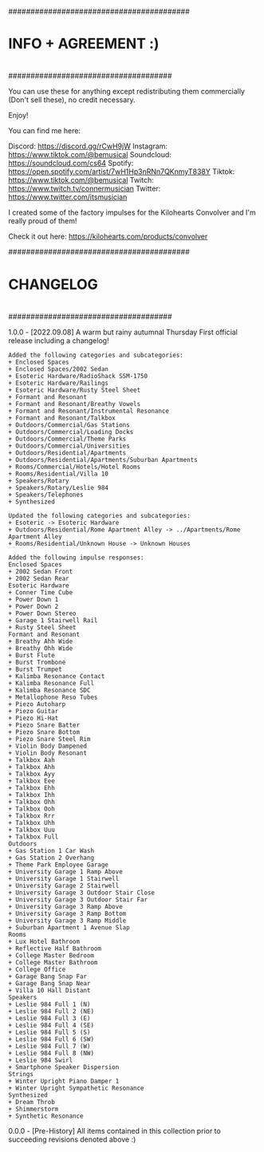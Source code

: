 #########################################
   #
  #        INFO + AGREEMENT :)
 #
#####################################

You can use these for anything except redistributing them commercially
(Don't sell these), no credit necessary.


Enjoy!


You can find me here:

Discord:	https://discord.gg/rCwH9jW
Instagram:	https://www.tiktok.com/@bemusical
Soundcloud:	https://soundcloud.com/cs64
Spotify:	https://open.spotify.com/artist/7wH1Hp3nRNn7QKnmyT838Y
Tiktok:		https://www.tiktok.com/@bemusical
Twitch:		https://www.twitch.tv/connermusician
Twitter:	https://www.twitter.com/itsmusician


I created some of the factory impulses for the Kilohearts Convolver
and I'm really proud of them!

Check it out here: https://kilohearts.com/products/convolver



#########################################
   #
  #            CHANGELOG
 #
#####################################

1.0.0 - [2022.09.08] A warm but rainy autumnal Thursday
	First official release including a changelog!

	Added the following categories and subcategories:
	+ Enclosed Spaces
	+ Enclosed Spaces/2002 Sedan
	+ Esoteric Hardware/RadioShack SSM-1750
	+ Esoteric Hardware/Railings
	+ Esoteric Hardware/Rusty Steel Sheet
	+ Formant and Resonant
	+ Formant and Resonant/Breathy Vowels
	+ Formant and Resonant/Instrumental Resonance
	+ Formant and Resonant/Talkbox
	+ Outdoors/Commercial/Gas Stations
	+ Outdoors/Commercial/Loading Docks
	+ Outdoors/Commercial/Theme Parks
	+ Outdoors/Commercial/Universities
	+ Outdoors/Residential/Apartments
	+ Outdoors/Residential/Apartments/Suburban Apartments
	+ Rooms/Commercial/Hotels/Hotel Rooms
	+ Rooms/Residential/Villa 10
	+ Speakers/Rotary
	+ Speakers/Rotary/Leslie 984
	+ Speakers/Telephones
	+ Synthesized
	
	Updated the following categories and subcategories:
	+ Esoteric -> Esoteric Hardware
	+ Outdoors/Residential/Rome Apartment Alley -> ../Apartments/Rome Apartment Alley
	+ Rooms/Residential/Unknown House -> Unknown Houses
	
	Added the following impulse responses:
	Enclosed Spaces
	+ 2002 Sedan Front
	+ 2002 Sedan Rear
	Esoteric Hardware
	+ Conner Time Cube
	+ Power Down 1
	+ Power Down 2
	+ Power Down Stereo
	+ Garage 1 Stairwell Rail
	+ Rusty Steel Sheet
	Formant and Resonant
	+ Breathy Ahh Wide
	+ Breathy Ohh Wide
	+ Burst Flute
	+ Burst Trombone
	+ Burst Trumpet
	+ Kalimba Resonance Contact
	+ Kalimba Resonance Full
	+ Kalimba Resonance SDC
	+ Metallophone Reso Tubes
	+ Piezo Autoharp
	+ Piezo Guitar
	+ Piezo Hi-Hat
	+ Piezo Snare Batter
	+ Piezo Snare Bottom
	+ Piezo Snare Steel Rim
	+ Violin Body Dampened
	+ Violin Body Resonant
	+ Talkbox Aah
	+ Talkbox Ahh
	+ Talkbox Ayy
	+ Talkbox Eee
	+ Talkbox Ehh
	+ Talkbox Ihh
	+ Talkbox Ohh
	+ Talkbox Ooh
	+ Talkbox Rrr
	+ Talkbox Uhh
	+ Talkbox Uuu
	+ Talkbox Full
	Outdoors
	+ Gas Station 1 Car Wash
	+ Gas Station 2 Overhang
	+ Theme Park Employee Garage
	+ University Garage 1 Ramp Above
	+ University Garage 1 Stairwell
	+ University Garage 2 Stairwell
	+ University Garage 3 Outdoor Stair Close
	+ University Garage 3 Outdoor Stair Far
	+ University Garage 3 Ramp Above
	+ University Garage 3 Ramp Bottom
	+ University Garage 3 Ramp Middle
	+ Suburban Apartment 1 Avenue Slap
	Rooms
	+ Lux Hotel Bathroom
	+ Reflective Half Bathroom
	+ College Master Bedroom
	+ College Master Bathroom
	+ College Office
	+ Garage Bang Snap Far
	+ Garage Bang Snap Near
	+ Villa 10 Hall Distant
	Speakers
	+ Leslie 984 Full 1 (N)
	+ Leslie 984 Full 2 (NE)
	+ Leslie 984 Full 3 (E)
	+ Leslie 984 Full 4 (SE)
	+ Leslie 984 Full 5 (S)
	+ Leslie 984 Full 6 (SW)
	+ Leslie 984 Full 7 (W)
	+ Leslie 984 Full 8 (NW)
	+ Leslie 984 Swirl
	+ Smartphone Speaker Dispersion
	Strings
	+ Winter Upright Piano Damper 1
	+ Winter Upright Sympathetic Resonance
	Synthesized
	+ Dream Throb
	+ Shimmerstorm
	+ Synthetic Resonance
	
	


0.0.0 - [Pre-History]
	All items contained in this collection prior to succeeding
	revisions denoted above :)